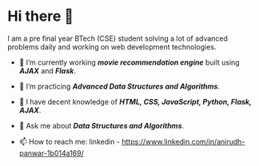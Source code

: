  #                                                                Hi there 👋

I am a pre final year BTech (CSE) student solving a lot of advanced problems daily and working on web development technologies.
 
- 🔭 I’m currently working ***movie recommendation engine*** built using ***AJAX*** and ***Flask***.


- 🌱 I’m practicing ***Advanced Data Structures and Algorithms***.


- 👯 I have decent knowledge of ***HTML, CSS, JavaScript, Python, Flask, AJAX***.


- 💬 Ask me about ***Data Structures and Algorithms***.


- 📫 How to reach me: linkedin - https://www.linkedin.com/in/anirudh-panwar-1b014a169/





